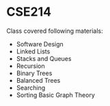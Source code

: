 # CSE214
Class covered following materials:
* Software Design
* Linked Lists
* Stacks and Queues
* Recursion
* Binary Trees
* Balanced Trees
* Searching
* Sorting
Basic Graph Theory
